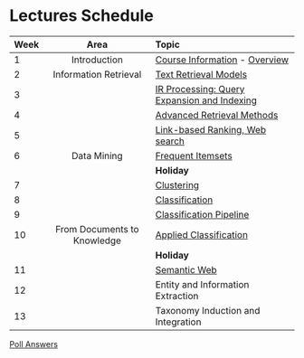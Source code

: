 # Lectures Schedule

| Week | Area                        | Topic                                            |
|:-----|:---------------------------:|:-------------------------------------------------|
| 1    | Introduction                | [Course Information][0] - [Overview][1]          |
| 2    | Information Retrieval       | [Text Retrieval Models][2]                       |
| 3    |                             | [IR Processing: Query Expansion and Indexing][3] |
| 4    |                             | [Advanced Retrieval Methods][4]                  |
| 5    |                             | [Link-based Ranking, Web search][5]              |
| 6    | Data Mining                 | [Frequent Itemsets][6]                           |
|      |                             | **Holiday**                                      |
| 7    |                             | [Clustering][7]                                  |
| 8    |                             | [Classification][8]                              |
| 9    |                             | [Classification Pipeline][9]                     |
| 10   | From Documents to Knowledge | [Applied Classification][10]                     |
|      |                             | **Holiday**                                      |
| 11   |                             | [Semantic Web][11]                               |
| 12   |                             | Entity and Information Extraction                |
| 13   |                             | Taxonomy Induction and Integration               |

[Poll Answers](poll%20answers)

[0]:week%201%20-%20Course%20Information%202018.pdf
[1]:week%201%20-%20Overview%20DIS.pdf
[2]:week%202%20-%20Information%20Retrieval%20Basics.pdf
[3]:week%203%20-%20IR%20Implementation.pdf
[4]:week%204%20-%20Advanced%20Retrieval%20Models.pdf
[5]:week%205%20-%20Link%20Analysis.pdf
[6]:week%206%20-%20Frequent%20Itemsets.pdf
[7]:week%207%20-%20Clustering.pdf
[8]:week%208%20-%20Classification.pdf
[9]:week%209%20-%20Classification%20Pipeline.pdf
[10]:week%2010%20-%20Applied%20Classification.pdf
[11]:week%2011%20-%20Semantic%20Web.pdf
